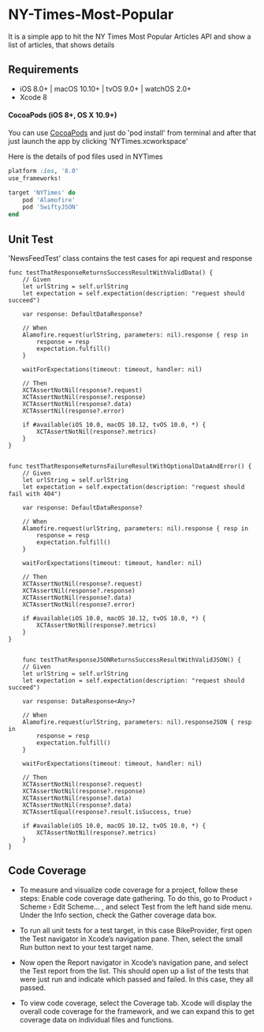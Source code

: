# NY-Times-Most-Popular

It is a simple app to hit the NY Times Most Popular Articles API and show a list of articles,
that shows details



## Requirements

- iOS 8.0+ | macOS 10.10+ | tvOS 9.0+ | watchOS 2.0+
- Xcode 8

#### CocoaPods (iOS 8+, OS X 10.9+)

You can use [CocoaPods](http://cocoapods.org/) and just do 'pod install' from terminal
and after that just launch the app by clicking 'NYTimes.xcworkspace'

Here is the details of pod files used in NYTimes

```ruby
platform :ios, '8.0'
use_frameworks!

target 'NYTimes' do
    pod 'Alamofire'
    pod 'SwiftyJSON'
end
```

## Unit Test 

'NewsFeedTest' class contains the test cases for api request and response

    func testThatResponseReturnsSuccessResultWithValidData() {
        // Given
        let urlString = self.urlString
        let expectation = self.expectation(description: "request should succeed")
        
        var response: DefaultDataResponse?
        
        // When
        Alamofire.request(urlString, parameters: nil).response { resp in
            response = resp
            expectation.fulfill()
        }
        
        waitForExpectations(timeout: timeout, handler: nil)
        
        // Then
        XCTAssertNotNil(response?.request)
        XCTAssertNotNil(response?.response)
        XCTAssertNotNil(response?.data)
        XCTAssertNil(response?.error)
        
        if #available(iOS 10.0, macOS 10.12, tvOS 10.0, *) {
            XCTAssertNotNil(response?.metrics)
        }
    }
    
    
    func testThatResponseReturnsFailureResultWithOptionalDataAndError() {
        // Given
        let urlString = self.urlString
        let expectation = self.expectation(description: "request should fail with 404")
        
        var response: DefaultDataResponse?
        
        // When
        Alamofire.request(urlString, parameters: nil).response { resp in
            response = resp
            expectation.fulfill()
        }
        
        waitForExpectations(timeout: timeout, handler: nil)
        
        // Then
        XCTAssertNotNil(response?.request)
        XCTAssertNil(response?.response)
        XCTAssertNotNil(response?.data)
        XCTAssertNotNil(response?.error)
        
        if #available(iOS 10.0, macOS 10.12, tvOS 10.0, *) {
            XCTAssertNotNil(response?.metrics)
        }
    }
    
    
        func testThatResponseJSONReturnsSuccessResultWithValidJSON() {
        // Given
        let urlString = self.urlString
        let expectation = self.expectation(description: "request should succeed")
        
        var response: DataResponse<Any>?
        
        // When
        Alamofire.request(urlString, parameters: nil).responseJSON { resp in
            response = resp
            expectation.fulfill()
        }
        
        waitForExpectations(timeout: timeout, handler: nil)
        
        // Then
        XCTAssertNotNil(response?.request)
        XCTAssertNotNil(response?.response)
        XCTAssertNotNil(response?.data)
        XCTAssertNotNil(response?.data)
        XCTAssertEqual(response?.result.isSuccess, true)
        
        if #available(iOS 10.0, macOS 10.12, tvOS 10.0, *) {
            XCTAssertNotNil(response?.metrics)
        }
    }
    
## Code Coverage

- To measure and visualize code coverage for a project, follow these steps:
Enable code coverage date gathering. To do this, go to Product › Scheme › Edit Scheme... , and select Test from the left hand side menu. Under the Info section, check the Gather coverage data box.

- To run all unit tests for a test target, in this case BikeProvider, first open the Test navigator in Xcode’s navigation pane. Then, select the small Run button next to your test target name.

- Now open the Report navigator in Xcode’s navigation pane, and select the Test report from the list. This should open up a list of the tests that were just run and indicate which passed and failed. In this case, they all passed.

- To view code coverage, select the Coverage tab. Xcode will display the overall code coverage for the framework, and we can expand this to get coverage data on individual files and functions.

